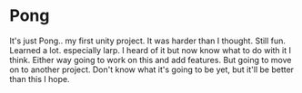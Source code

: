 # Pong
It's just Pong.. my first unity project. It was harder than I thought. Still fun. Learned a lot. especially larp. I heard of it but now know what to do with it I think. Either way going to work on this and add features. But going to move on to another project. Don't know what it's going to be yet, but it'll be better than this I hope.
